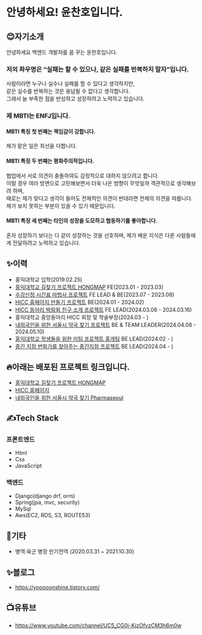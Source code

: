 # 안녕하세요! 윤찬호입니다.
## 😊자기소개
안녕하세요 백엔드 개발자를 꿈 꾸는 윤찬호입니다.

### 저의 좌우명은 “실패는 할 수 있으나, 같은 실패를 반복하지 말자”입니다.
사람이라면 누구나 실수나 실패를 할 수 있다고 생각하지만, <br>
같은 실수를 반복하는 것은 용납될 수 없다고 생각합니다.<br>
그래서 늘 부족한 점을 반성하고 성장하려고 노력하고 있습니다.

### 제 MBTI는 ENFJ입니다.
#### MBTI 특징 첫 번째는 책임감이 강합니다. 
제가 맡은 일은 최선을 다합니다.
#### MBTI 특징 두 번째는 평화주의적입니다. 
협업에서 서로 의견이 충돌하여도 감정적으로 대하지 않으려고 합니다. <br>
이럴 경우 여러 방면으로 고민해보면서 더욱 나은 방향이 무엇일까 객관적으로 생각해보려 하며, <br>
때로는 제가 맞다고 생각이 들어도 전체적인 의견이 반대라면 전체의 의견을 따릅니다. <br>
제가 보지 못하는 부분이 있을 수 있기 때문입니다.  
#### MBTI 특징 세 번째는 타인의 성장을 도모하고 협동하기를 좋아합니다. 
혼자 성장하기 보다는 다 같이 성장하는 것을 선호하며, 제가 배운 지식은 다른 사람들에게 전달하려고 노력하고 있습니다.



## ✨이력
* 홍익대학교 입학(2019.02.25)
* [홍익대학교 길찾기 프로젝트 HONGMAP](https://github.com/yooooonshine/2023-B1H4-HongikMap) FE(2023.01 - 2023.03)
* [수강신청 시간표 마법사 프로젝트](https://github.com/HICC-Presentation-Contest/O5) FE LEAD & BE(2023.07 - 2023.08)
* [HICC 홈페이지 만들기 프로젝트](https://github.com/HICC-REBOOT/HICC-REBOOT-Backend) BE(2024.01 - 2024.02)
* [HICC 동아리 박람회 친구 소개 프로젝트](https://github.com/yooooonshine/HongikClubFairProject) FE LEAD(2024.03.08 - 2024.03.16)
* 홍익대학교 중앙동아리 HICC 회장 및 학술부장(2024.03 - )
* [내외국인을 위한 서울시 약국 찾기 프로젝트](https://github.com/Seoul-Pharmacy/seoul_Pharmacy_Backend) BE & TEAM LEADER(2024.04.08 - 2024.05.10)
* [홍익대학교 학생들을 위한 미팅 프로젝트 홍개팅](https://github.com/HongBlindDate/HongBlindDate-Backend) BE LEAD(2024.02 - )
* [중간 지점 번화가를 찾아주는 중간지점 프로젝트](https://github.com/IT-Cotato/9th-Midpoint-BE) BE LEAD(2024.04 - )

## 🔥아래는 배포된 프로젝트 링크입니다.
* [홍익대학교 길찾기 프로젝트 HONGMAP](https://hongikmap2023.pythonanywhere.com/)
* [HICC 홈페이지](https://www.hicc.co.kr/)
* [내외국인을 위한 서울시 약국 찾기 Pharmaseoul](https://www.pharmaseoul.com)


## ✍️Tech Stack
### 프론트엔드
* Html
* Css
* JavaScript

### 백엔드
* Django(django drf, orm)
* Spring(jpa, mvc, security)
* MySql
* Aws(EC2, RDS, S3, ROUTE53)

## 🎸기타
* 병역:육군 병장 만기전역 (2020.03.31 ~ 2021.10.30)

## ✨블로그
* https://yooooonshine.tistory.com/

## 📺유튜브
* https://www.youtube.com/channel/UC5_CG0j-KjzOfvzCM3h6m0w
